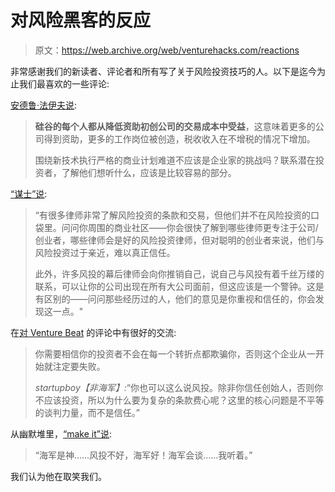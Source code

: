 # 对风险黑客的反应

> 原文：<https://web.archive.org/web/venturehacks.com/reactions>

非常感谢我们的新读者、评论者和所有写了关于风险投资技巧的人。以下是迄今为止我们最喜欢的一些评论:

[安德鲁·法伊夫说](https://web.archive.org/web/20221006045236/http://andrewbfife.blogspot.com/2007/04/why-question-venture-hacks.html#links):

> **硅谷的每个人都从降低资助初创公司的交易成本中受益**，这意味着更多的公司得到资助，更多的工作岗位被创造，税收收入在不增税的情况下增加。
> 
> 围绕新技术执行严格的商业计划难道不应该是企业家的挑战吗？联系潜在投资者，了解他们想听什么，应该是比较容易的部分。

[“谋士”说](https://web.archive.org/web/20221006045236/http://venturehacks.com/articles/term-sheet-hacks#comment-24):

> “有很多律师非常了解风险投资的条款和交易，但他们并不在风险投资的口袋里。问问你周围的商业社区——你会很快了解到哪些律师更专注于公司/创业者，哪些律师会是好的风险投资律师，但对聪明的创业者来说，他们与风险投资过于亲近，难以真正信任。
> 
> 此外，许多风投的幕后律师会向你推销自己，说自己与风投有着千丝万缕的联系，可以让你的公司出现在所有大公司面前，但这应该是一个警钟。这是有区别的——问问那些经历过的人，他们的意见是你重视和信任的，你会发现这一点。"

在[对 Venture Beat](https://web.archive.org/web/20221006045236/http://venturebeat.com/2007/04/02/raising-money-from-vcs-check-out-venture-hacks/#comments) 的评论中有很好的交流:

> 你需要相信你的投资者不会在每一个转折点都欺骗你，否则这个企业从一开始就注定要失败。
> 
> *startupboy【非海军】:*“你也可以这么说风投。除非你信任创始人，否则你不应该投资，所以为什么要为复杂的条款费心呢？这里的核心问题是不平等的谈判力量，而不是信任。”

从幽默堆里，[“make it”说](https://web.archive.org/web/20221006045236/http://venturebeat.com/2007/04/02/raising-money-from-vcs-check-out-venture-hacks/#comments):

> “海军是神……风投不好，海军好！海军会谈……我听着。”

我们认为他在取笑我们。